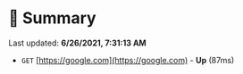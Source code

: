 # 📖 Summary
Last updated: **6/26/2021, 7:31:13 AM**

- `GET` [https://google.com](https://google.com) - **Up** (87ms)
